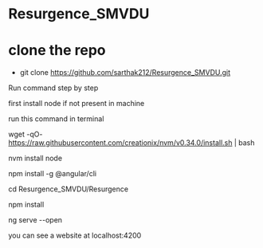# Resurgence_SMVDU

# clone the repo 

* git clone https://github.com/sarthak212/Resurgence_SMVDU.git

Run command step by step

first install node if not present in machine 

run this command in terminal 

wget -qO- https://raw.githubusercontent.com/creationix/nvm/v0.34.0/install.sh | bash

nvm install node

npm install -g @angular/cli

cd Resurgence_SMVDU/Resurgence

npm install 

ng serve --open

you can see a website at localhost:4200
